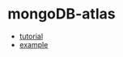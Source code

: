 # mongoDB-atlas
- [tutorial](https://www.mongodb.com/basics/mongodb-atlas-tutorial)
- [example](https://www.mongodb.com/developer/products/atlas/kubernetes-operator-application-deployment)
